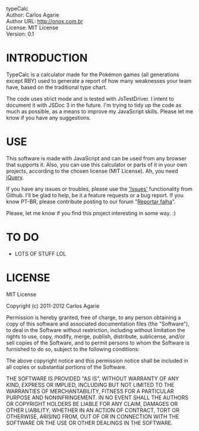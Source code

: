typeCalc  
Author: Carlos Agarie  
Author URL: http://onox.com.br  
License: MIT License  
Version: 0.1  

INTRODUCTION
============

TypeCalc is a calculator made for the Pokémon games (all generations except RBY) used to generate a report of how many weaknesses your team have, based on the traditional type chart.

The code uses strict mode and is tested with JsTestDriver. I intent to document it with JSDoc 3 in the future. I'm trying to tidy up the code as much as possible, as a means to improve my JavaScript skills. Please let me know if you have any suggestions.

USE
===

This software is made with JavaScript and can be used from any browser that supports it. Also, you can use this calculator or parts of it in your own projects, according to the chosen license (MIT License). Ah, you need [jQuery](http://jquery.com/).

If you have any issues or troubles, please use the ['Issues'](https://github.com/mojambo/typecalc/issues) functionality from Github. I'll be glad to help, be it a feature requests or a bug report. If you know PT-BR, please contribute posting to our forum "[Reportar falha](http://mojambo.net/forum/viewforum.php?f=16&sid=5a4ab1bcd3fc399efb6af9c249519503)".

Please, let me know if you find this project interesting in some way. :)

TO DO
=====

+ LOTS OF STUFF LOL

LICENSE
=======

MIT License

Copyright (c) 2011-2012 Carlos Agarie

Permission is hereby granted, free of charge, to any person obtaining a copy of this software and associated documentation files (the "Software"), to deal in the Software without restriction, including without limitation the rights to use, copy, modify, merge, publish, distribute, sublicense, and/or sell copies of the Software, and to permit persons to whom the Software is furnished to do so, subject to the following conditions:

The above copyright notice and this permission notice shall be included in all copies or substantial portions of the Software.

THE SOFTWARE IS PROVIDED "AS IS", WITHOUT WARRANTY OF ANY KIND, EXPRESS OR IMPLIED, INCLUDING BUT NOT LIMITED TO THE WARRANTIES OF MERCHANTABILITY, FITNESS FOR A PARTICULAR PURPOSE AND NONINFRINGEMENT. IN NO EVENT SHALL THE AUTHORS OR COPYRIGHT HOLDERS BE LIABLE FOR ANY CLAIM, DAMAGES OR OTHER LIABILITY, WHETHER IN AN ACTION OF CONTRACT, TORT OR OTHERWISE, ARISING FROM, OUT OF OR IN CONNECTION WITH THE SOFTWARE OR THE USE OR OTHER DEALINGS IN THE SOFTWARE.